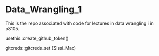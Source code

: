 # Data_Wrangling_1

This is the repo associated with code for lectures in data wrangling i in p8105.

usethis::create_github_token()

gitcreds::gitcreds_set (Sissi_Mac)